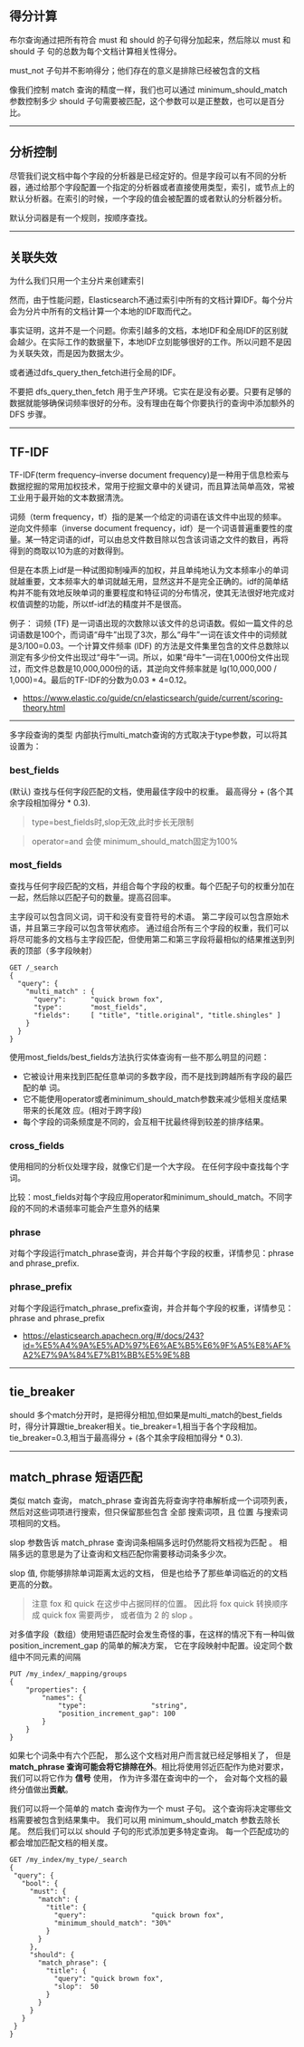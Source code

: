 ## 得分计算
布尔查询通过把所有符合 must 和 should 的子句得分加起来，然后除以 must 和 should 子
句的总数为每个文档计算相关性得分。

must_not 子句并不影响得分；他们存在的意义是排除已经被包含的文档

像我们控制 match 查询的精度一样，我们也可以通过 minimum_should_match 参数控制多少 should 子句需要被匹配，这个参数可以是正整数，也可以是百分比。


---
## 分析控制

尽管我们说文档中每个字段的分析器是已经定好的。但是字段可以有不同的分析器，通过给那个字段配置一个指定的分析器或者直接使用类型，索引，或节点上的默认分析器。在索引的时候，一个字段的值会被配置的或者默认的分析器分析。

默认分词器是有一个规则，按顺序查找。


---
## 关联失效

为什么我们只用一个主分片来创建索引

然而，由于性能问题，Elasticsearch不通过索引中所有的文档计算IDF。每个分片会为分片中所有的文档计算一个本地的IDF取而代之。

事实证明，这并不是一个问题。你索引越多的文档，本地IDF和全局IDF的区别就会越少。在实际工作的数据量下，本地IDF立刻能够很好的工作。所以问题不是因为关联失效，而是因为数据太少。

或者通过dfs_query_then_fetch进行全局的IDF。

不要把 dfs_query_then_fetch 用于生产环境。它实在是没有必要。只要有足够的
数据就能够确保词频率很好的分布。没有理由在每个你要执行的查询中添加额外的DFS
步骤。

---
## TF-IDF

TF-IDF(term frequency–inverse document frequency)是一种用于信息检索与数据挖掘的常用加权技术，常用于挖掘文章中的关键词，而且算法简单高效，常被工业用于最开始的文本数据清洗。


词频（term frequency，tf）指的是某一个给定的词语在该文件中出现的频率。
逆向文件频率（inverse document frequency，idf）是一个词语普遍重要性的度量。某一特定词语的idf，可以由总文件数目除以包含该词语之文件的数目，再将得到的商取以10为底的对数得到。


但是在本质上idf是一种试图抑制噪声的加权，并且单纯地认为文本频率小的单词就越重要，文本频率大的单词就越无用，显然这并不是完全正确的。idf的简单结构并不能有效地反映单词的重要程度和特征词的分布情况，使其无法很好地完成对权值调整的功能，所以tf-idf法的精度并不是很高。

例子： 词频 (TF) 是一词语出现的次数除以该文件的总词语数。假如一篇文件的总词语数是100个，而词语“母牛”出现了3次，那么“母牛”一词在该文件中的词频就是3/100=0.03。一个计算文件频率 (IDF) 的方法是文件集里包含的文件总数除以测定有多少份文件出现过“母牛”一词。所以，如果“母牛”一词在1,000份文件出现过，而文件总数是10,000,000份的话，其逆向文件频率就是 lg(10,000,000 / 1,000)=4。最后的TF-IDF的分数为0.03 * 4=0.12。


- https://www.elastic.co/guide/cn/elasticsearch/guide/current/scoring-theory.html

---

多字段查询的类型
内部执行multi_match查询的方式取决于type参数，可以将其设置为：

### best_fields

(默认) 查找与任何字段匹配的文档，使用最佳字段中的权重。 最高得分 + (各个其余字段相加得分 * 0.3).

> type=best_fields时,slop无效,此时步长无限制

> operator=and 会使 minimum_should_match固定为100%

### most_fields

查找与任何字段匹配的文档，并组合每个字段的权重。每个匹配子句的权重分加在一起，然后除以匹配子句的数量。提高召回率。

主字段可以包含同义词，词干和没有变音符号的术语。 第二字段可以包含原始术语，并且第三字段可以包含带状疱疹。 通过组合所有三个字段的权重，我们可以将尽可能多的文档与主字段匹配，但使用第二和第三字段将最相似的结果推送到列表的顶部（多字段映射）

```
GET /_search
{
  "query": {
    "multi_match" : {
      "query":      "quick brown fox",
      "type":       "most_fields",
      "fields":     [ "title", "title.original", "title.shingles" ]
    }
  }
}
```

使用most_fields/best_fields方法执行实体查询有一些不那么明显的问题：
- 它被设计用来找到匹配任意单词的多数字段，而不是找到跨越所有字段的最匹配的单
词。
- 它不能使用operator或者minimum_should_match参数来减少低相关度结果带来的长尾效
应。(相对于跨字段)
- 每个字段的词条频度是不同的，会互相干扰最终得到较差的排序结果。

### cross_fields

使用相同的分析仪处理字段，就像它们是一个大字段。 在任何字段中查找每个字词。

比较：most_fields对每个字段应用operator和minimum_should_match。不同字段的不同的术语频率可能会产生意外的结果


### phrase
对每个字段运行match_phrase查询，并合并每个字段的权重，详情参见：phrase and phrase_prefix.

### phrase_prefix
对每个字段运行match_phrase_prefix查询，并合并每个字段的权重，详情参见：phrase and phrase_prefix

- https://elasticsearch.apachecn.org/#/docs/243?id=%E5%A4%9A%E5%AD%97%E6%AE%B5%E6%9F%A5%E8%AF%A2%E7%9A%84%E7%B1%BB%E5%9E%8B

---
## tie_breaker
should 多个match分开时，是把得分相加,但如果是multi_match的best_fields时，得分计算跟tie_breaker相关。tie_breaker=1,相当于各个字段相加。tie_breaker=0.3,相当于最高得分 + (各个其余字段相加得分 * 0.3).


---
## match_phrase 短语匹配

类似 match 查询， match_phrase 查询首先将查询字符串解析成一个词项列表，然后对这些词项进行搜索，但只保留那些包含 全部 搜索词项，且 位置 与搜索词项相同的文档。 

slop 参数告诉 match_phrase 查询词条相隔多远时仍然能将文档视为匹配 。 相隔多远的意思是为了让查询和文档匹配你需要移动词条多少次。

slop 值, 你能够排除单词距离太远的文档， 但是也给予了那些单词临近的的文档更高的分数。

> 注意 fox 和 quick 在这步中占据同样的位置。 因此将 fox quick 转换顺序成 quick fox 需要两步， 或者值为 2 的 slop 。

对多值字段（数组）使用短语匹配时会发生奇怪的事，在这样的情况下有一种叫做 position_increment_gap 的简单的解决方案， 它在字段映射中配置。设定同个数组中不同元素的间隔

```shell script
PUT /my_index/_mapping/groups 
{
    "properties": {
        "names": {
            "type":                "string",
            "position_increment_gap": 100
        }
    }
}
```

 如果七个词条中有六个匹配， 那么这个文档对用户而言就已经足够相关了， 但是 **match_phrase 查询可能会将它排除在外**。相比将使用邻近匹配作为绝对要求， 我们可以将它作为 **信号** 使用， 作为许多潜在查询中的一个， 会对每个文档的最终分值做出**贡献**。
 
 我们可以将一个简单的 match 查询作为一个 must 子句。 这个查询将决定哪些文档需要被包含到结果集中。 我们可以用 minimum_should_match 参数去除长尾。 然后我们可以以 should 子句的形式添加更多特定查询。 每一个匹配成功的都会增加匹配文档的相关度。
 
 ```shell script
GET /my_index/my_type/_search
{
  "query": {
    "bool": {
      "must": {
        "match": { 
          "title": {
            "query":                "quick brown fox",
            "minimum_should_match": "30%"
          }
        }
      },
      "should": {
        "match_phrase": { 
          "title": {
            "query": "quick brown fox",
            "slop":  50
          }
        }
      }
    }
  }
}
```